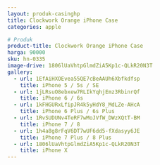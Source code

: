 ```yaml
---
layout: produk-casinghp
title: Clockwork Orange iPhone Case
categories: apple

# Produk
product-title: Clockwork Orange iPhone Case
harga: 90000
sku: hn-0335
image-drive: 1806lUaVhtpGlmdZiA5Kp1c-QLkR20N3T
gallery:
  - url: 1EfAiHXOEvea55QE7cBeAAUh6Xbfkdfsp
    title: iPhone 5 / 5s / SE
  - url: 1jLRsuO8ebxew7RLIkYqhjEmz3RbinrQf
    title: iPhone 6 / 6s
  - url: 1kFHGURxLfipJR4k5yHdY8_MdLZe-AHcA
    title: iPhone 6 Plus / 6s Plus
  - url: 1RvSUDUNv4TeRF7wMoJVfW_DWzXQtT-BM
    title: iPhone 7 / 8
  - url: 1h4a8g8rFqV6DT7wUF6dd5-fXdasyy6JE
    title: iPhone 7 Plus / 8 Plus
  - url: 1806lUaVhtpGlmdZiA5Kp1c-QLkR20N3T
    title: iPhone X
---
```

